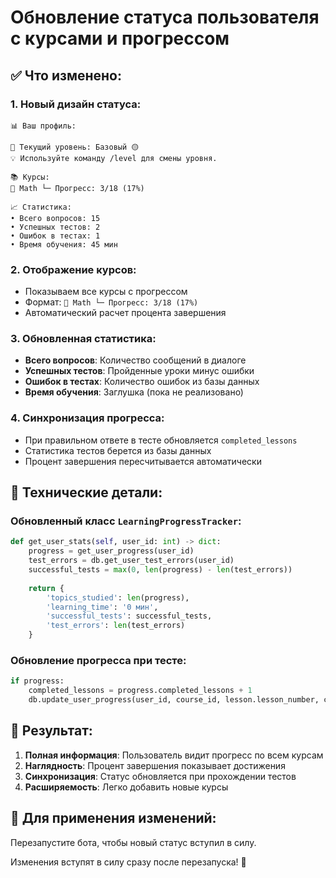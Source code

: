 # Обновление статуса пользователя с курсами и прогрессом

## ✅ **Что изменено:**

### **1. Новый дизайн статуса:**
```
📊 Ваш профиль:

🎯 Текущий уровень: Базовый 🟡
💡 Используйте команду /level для смены уровня.

📚 Курсы:
🧠 Math └─ Прогресс: 3/18 (17%) 

📈 Статистика:
• Всего вопросов: 15
• Успешных тестов: 2
• Ошибок в тестах: 1
• Время обучения: 45 мин
```

### **2. Отображение курсов:**
- Показываем все курсы с прогрессом
- Формат: `🧠 Math └─ Прогресс: 3/18 (17%)`
- Автоматический расчет процента завершения

### **3. Обновленная статистика:**
- **Всего вопросов**: Количество сообщений в диалоге
- **Успешных тестов**: Пройденные уроки минус ошибки
- **Ошибок в тестах**: Количество ошибок из базы данных
- **Время обучения**: Заглушка (пока не реализовано)

### **4. Синхронизация прогресса:**
- При правильном ответе в тесте обновляется `completed_lessons`
- Статистика тестов берется из базы данных
- Процент завершения пересчитывается автоматически

## 🔧 **Технические детали:**

### **Обновленный класс `LearningProgressTracker`:**
```python
def get_user_stats(self, user_id: int) -> dict:
    progress = get_user_progress(user_id)
    test_errors = db.get_user_test_errors(user_id)
    successful_tests = max(0, len(progress) - len(test_errors))
    
    return {
        'topics_studied': len(progress),
        'learning_time': '0 мин',
        'successful_tests': successful_tests,
        'test_errors': len(test_errors)
    }
```

### **Обновление прогресса при тесте:**
```python
if progress:
    completed_lessons = progress.completed_lessons + 1
    db.update_user_progress(user_id, course_id, lesson.lesson_number, completed_lessons)
```

## 🎯 **Результат:**

1. **Полная информация**: Пользователь видит прогресс по всем курсам
2. **Наглядность**: Процент завершения показывает достижения
3. **Синхронизация**: Статус обновляется при прохождении тестов
4. **Расширяемость**: Легко добавить новые курсы

## 🚀 **Для применения изменений:**
Перезапустите бота, чтобы новый статус вступил в силу.

Изменения вступят в силу сразу после перезапуска! 🎉
